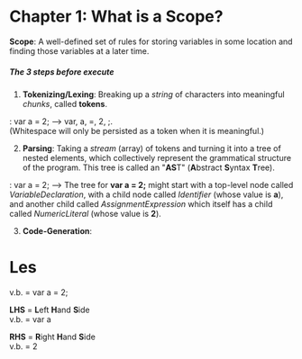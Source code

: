 # Chapter 1: What is a Scope?

**Scope**: A well-defined set of rules for storing variables in some location and finding those variables at a later time.

##### The 3 steps before execute
1. **Tokenizing/Lexing**: Breaking up a _string_  of characters into meaningful _chunks_, called **tokens**.


  :     var a = 2;        -->     var, a, =, 2, ;.  
(Whitespace will only be persisted as a token when it is meaningful.)

2. **Parsing**: Taking a _stream_ (array) of tokens and turning it into a tree of nested elements, which collectively represent the grammatical structure of the program. This tree is called an "**AS**T" (**A**bstract **S**yntax **T**ree).


  :     var a = 2;        -->     The tree for **var a = 2;** might start with a top-level node called _VariableDeclaration_, with a child node called _Identifier_ (whose value is **a**), and another child called _AssignmentExpression_ which itself has a child called _NumericLiteral_ (whose value is **2**).
  
  3. **Code-Generation**:


# Les

v.b.    = var a = 2;

**LHS** = **L**eft **H**and **S**ide  
v.b.    = var a

**RHS** = **R**ight **H**and **S**ide  
v.b.    = 2
